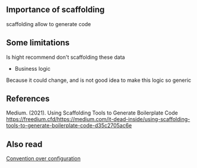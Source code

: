 ## Importance of scaffolding 
scaffolding allow to generate code 

## Some limitations
Is hight recommend don't scaffolding these data

* Business logic

Because it could change, and is not good idea to make this logic so generic

## References
Medium. (2021). Using Scaffolding Tools to Generate Boilerplate Code
  https://freedium.cfd/https://medium.com/it-dead-inside/using-scaffolding-tools-to-generate-boilerplate-code-d35c2705ac6e

## Also read
[Convention over configuration](/Architecture/Guides/convention_over_configuration.md)

